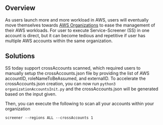 ## Overview

As users launch more and more workload in AWS, users will eventually move themselves towards [AWS Organizations](https://aws.amazon.com/organizations/) to ease the management of their AWS workloads. For user to execute Service-Screener (SS) in one account is direct, but it can become tedious and repetitive if user has multiple AWS accounts within the same organization.

## Solutions

SS today support crossAccounts scanned, which required users to manually setup the crossAccounts.json file by providing the list of AWS accountID, roleNameToBeAssumed, and externalID. To accelerate the crossAccounts.json creation, you can now run ```python3 organizationAccountsInit.py``` and the crossAccounts.json will be generated based on the input given. 

Then, you can execute the following to scan all your accounts within your organization
```
screener --regions ALL --crossAccounts 1
```

